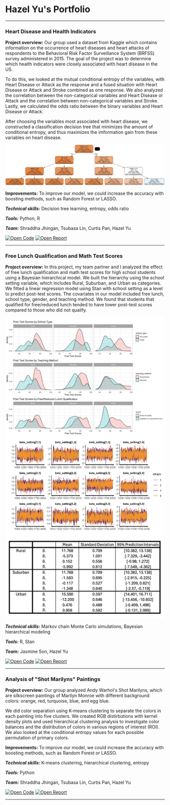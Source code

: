 # Hazel Yu's Portfolio

---

### Heart Disease and Health Indicators

**Project overview:** Our group used a dataset from Kaggle which contains information on the occurrence of heart diseases and heart attacks of respondents to the Behavioral Risk Factor Surveillance System (BRFSS) survey administered in 2015. The goal of the project was to determine which health indicators were closely associated with heart disease in the US.

To do this, we looked at the mutual conditional entropy of the variables, with Heart Disease or Attack as the response and a fused situation with Heart Disease or Attack and Stroke combined as one response. We also analyzed the correlation between the non-categorical variables and Heart Disease or Attack and the correlation between non-categorical variables and Stroke. Lastly, we calculated the odds ratio between the binary variables and Heart Disease or Attack. 

After choosing the variables most associated with heart disease, we constructed a classification decision tree that minimizes the amount of conditional entropy, and thus maximizes the imformation gain from these variables on heart disease.

<img src="images/decision_tree.png?raw=true"/>

**Improvements:** To improve our model, we could increase the accuracy with boosting methods, such as Random Forest or LASSO.

***Technical skills:*** Decision tree learning, entropy, odds ratio

***Tools:*** Python, R

***Team:*** Shraddha Jhingan, Tsubasa Lin, Curtis Pan, Hazel Yu

[![Open Code](https://img.shields.io/badge/Jupyter-Open_Files-red?logo=Jupyter)](https://github.com/hazelyu21/hazelyu.github.io/tree/main/projects/heart_disease)
[![Open Report](https://img.shields.io/badge/PDF-View_Report-red?logo=MicrosoftWord)](docs/heart_disease_and_health_indicators.pdf)

---

### Free Lunch Qualification and Math Test Scores

**Project overview:** In this project, my team partner and I analyzed the effect of free lunch qualification and math test scores for high school students using a Bayesian hierarchical model. We built the hierarchy using the school setting variable, which includes Rural, Suburban, and Urban as categories. We fitted a linear regression model using Stan with school setting as a level to predict post-test scores. The covariates in our model included free lunch, school type, gender, and teaching method. We found that students that qualified for free/reduced lunch tended to have lower post-test scores compared to those who did not qualify.

<img src="images/density.png?raw=true"/>
<img src="images/mcmc.png?raw=true"/>
<img src="images/table.png?raw=true"/>

***Technical skills:*** Markov chain Monte Carlo simulations, Bayesian hierarchical modeling

***Tools:*** R, Stan

***Team:*** Jasmine Son, Hazel Yu

[![Open Code](https://img.shields.io/badge/Jupyter-Open_Files-red?logo=Jupyter)](https://github.com/hazelyu21/hazelyu.github.io/tree/main/projects/bayesian)
[![Open Report](https://img.shields.io/badge/PDF-View_Report-red?logo=MicrosoftWord)](docs/bayesian_free_lunch_qualification.pdf)

---

### Analysis of "Shot Marilyns" Paintings

**Project overview:** Our group analyzed Andy Warhol's Shot Marilyns, which are silkscreen paintings of Marilyn Monroe with different background colors: orange, red, turquoise, blue, and egg blue.

We did color separation using K-means clustering to separate the colors in each painting into five clusters. We created RGB distirbutions with kernel density plots and used hierarchical clustering analysis to investigate color balances and the distribution of colors in various regions of interest (ROI). We also looked at the conditional entropy values for each possible permutation of primary colors.

**Improvements:** To improve our model, we could increase the accuracy with boosting methods, such as Random Forest or LASSO.

***Technical skills:*** K-means clustering, hierarchical clustering, entropy

***Tools:*** Python

***Team:*** Shraddha Jhingan, Tsubasa Lin, Curtis Pan, Hazel Yu

[![Open Code](https://img.shields.io/badge/Jupyter-Open_Files-red?logo=Jupyter)](https://github.com/hazelyu21/hazelyu.github.io/tree/main/projects/shot_marilyns)
[![Open Report](https://img.shields.io/badge/PDF-View_Report-red?logo=MicrosoftWord)](docs/STA160_Final_Project.pdf)

---

